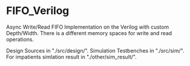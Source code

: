 # FIFO_Verilog
Async Write/Read FIFO Implementation on the Verilog with custom Depth/Width.
There is a different memory spaces for write and read operations.

Design Sources in "./src/design/".
Simulation Testbenches in "./src/sim/".
For impatients simlation result in "./other/sim_result/".